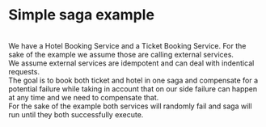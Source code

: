 # Simple saga example
<br/>
We have a Hotel Booking Service and a Ticket Booking Service. For the sake of the example we assume those are calling external services.
<br/>
We assume external services are idempotent and can deal with indentical requests.
<br/>
The goal is to book both ticket and hotel in one saga and compensate for a potential failure while taking in account that on our side failure can happen at any time and we need to compensate that.
<br/>
For the sake of the example both services will randomly fail and saga will run until they both successfully execute.